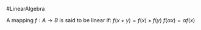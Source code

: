 #LinearAlgebra 

A mapping $f: A \rightarrow B$ is said to be linear if:
$f(x+y) = f(x) + f(y)$
$f(\alpha x) = \alpha f(x)$ 